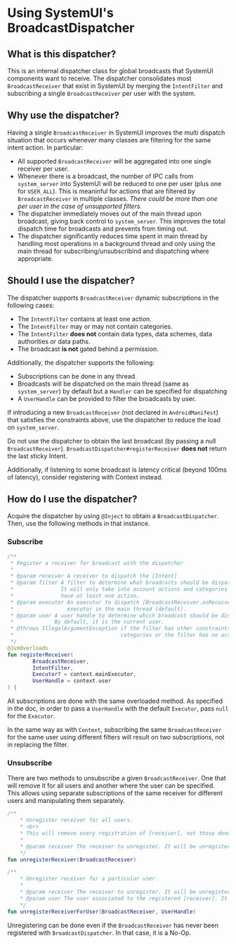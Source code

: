 # Using SystemUI's BroadcastDispatcher

## What is this dispatcher?

This is an internal dispatcher class for global broadcasts that SystemUI components want to receive. The dispatcher consolidates most `BroadcastReceiver` that exist in SystemUI by merging the `IntentFilter` and subscribing a single `BroadcastReceiver` per user with the system.

## Why use the dispatcher?

Having a single `BroadcastReceiver` in SystemUI improves the multi dispatch situation that occurs whenever many classes are filtering for the same intent action. In particular:
* All supported `BroadcastReceiver` will be aggregated into one single receiver per user.
* Whenever there is a broadcast, the number of IPC calls from `system_server` into SystemUI will be reduced to one per user (plus one for `USER_ALL`). This is meaninful for actions that are filtered by `BroadcastReceiver` in multiple classes.
*There could be more than one per user in the case of unsupported filters.*
* The dispatcher immediately moves out of the main thread upon broadcast, giving back control to `system_server`. This improves the total dispatch time for broadcasts and prevents from timing out.
* The dispatcher significantly reduces time spent in main thread by handling most operations in a background thread and only using the main thread for subscribing/unsubscribind and dispatching where appropriate.

## Should I use the dispatcher?

The dispatcher supports `BroadcastReceiver` dynamic subscriptions in the following cases:

* The `IntentFilter` contains at least one action.
* The `IntentFilter` may or may not contain categories.
* The `IntentFilter` **does not** contain data types, data schemes, data authorities or data paths.
* The broadcast **is not** gated behind a permission.

Additionally, the dispatcher supports the following:

* Subscriptions can be done in any thread.
* Broadcasts will be dispatched on the main thread (same as `system_server`) by default but a `Handler` can be specified for dispatching
* A `UserHandle` can be provided to filter the broadcasts by user.

If introducing a new `BroadcastReceiver` (not declared in `AndroidManifest`) that satisfies the constraints above, use the dispatcher to reduce the load on `system_server`.

Do not use the dispatcher to obtain the last broadcast (by passing a null `BroadcastReceiver`). `BroadcastDispatcher#registerReceiver` **does not** return the last sticky Intent.

Additionally, if listening to some broadcast is latency critical (beyond 100ms of latency), consider registering with Context instead.

## How do I use the dispatcher?

Acquire the dispatcher by using `@Inject` to obtain a `BroadcastDispatcher`. Then, use the following methods in that instance. 

### Subscribe

```kotlin
/**
 * Register a receiver for broadcast with the dispatcher
 *
 * @param receiver A receiver to dispatch the [Intent]
 * @param filter A filter to determine what broadcasts should be dispatched to this receiver.
 *               It will only take into account actions and categories for filtering. It must
 *               have at least one action.
 * @param executor An executor to dispatch [BroadcastReceiver.onReceive]. Pass null to use an
 *                 executor in the main thread (default).
 * @param user A user handle to determine which broadcast should be dispatched to this receiver.
 *             By default, it is the current user.
 * @throws IllegalArgumentException if the filter has other constraints that are not actions or
 *                                  categories or the filter has no actions.
 */
@JvmOverloads
fun registerReceiver(
        BroadcastReceiver, 
        IntentFilter, 
        Executor? = context.mainExecutor,
        UserHandle = context.user
) {
```

All subscriptions are done with the same overloaded method. As specified in the doc, in order to pass a `UserHandle` with the default `Executor`, pass `null` for the `Executor`.

In the same way as with `Context`, subscribing the same `BroadcastReceiver` for the same user using different filters will result on two subscriptions, not in replacing the filter.

### Unsubscribe

There are two methods to unsubscribe a given `BroadcastReceiver`. One that will remove it for all users and another where the user can be specified. This allows using separate subscriptions of the same receiver for different users and manipulating them separately.

```kotlin
/**
    * Unregister receiver for all users.
    * <br>
    * This will remove every registration of [receiver], not those done just with [UserHandle.ALL].
    *
    * @param receiver The receiver to unregister. It will be unregistered for all users.
    */
fun unregisterReceiver(BroadcastReceiver)

/**
    * Unregister receiver for a particular user.
    *
    * @param receiver The receiver to unregister. It will be unregistered for all users.
    * @param user The user associated to the registered [receiver]. It can be [UserHandle.ALL].
    */
fun unregisterReceiverForUser(BroadcastReceiver, UserHandle)
```

Unregistering can be done even if the `BroadcastReceiver` has never been registered with `BroadcastDispatcher`. In that case, it is a No-Op.
